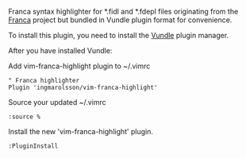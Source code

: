 Franca syntax highlighter for *.fidl and *.fdepl files originating from the [Franca](https://github.com/franca/franca) project but bundled in Vundle plugin format for convenience.  

To install this plugin, you need to install the [Vundle](https://github.com/VundleVlim/Vundle.vim) plugin manager.  

After you have installed Vundle:  

Add vim-franca-highlight plugin to ~/.vimrc  

```vim
" Franca highlighter  
Plugin 'ingmarolsson/vim-franca-highlight'  
```

Source your updated ~/.vimrc  
```vim
:source %  
```

Install the new 'vim-franca-highlight' plugin.  
```vim
:PluginInstall  
```
